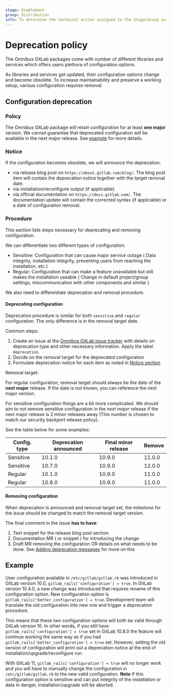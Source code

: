 ```yaml
---
stage: Enablement
group: Distribution
info: To determine the technical writer assigned to the Stage/Group associated with this page, see https://about.gitlab.com/handbook/engineering/ux/technical-writing/#designated-technical-writers
---
```


# Deprecation policy

The Omnibus GitLab packages come with number of different libraries and services which offers users plethora of configuration options.

As libraries and services get updated, their configuration options change
and become obsolete. To increase maintainability and preserve a working
setup, various configuration requires removal.

## Configuration deprecation

### Policy

The Omnibus GitLab package will retain configuration for at least **one major**
version. We cannot guarantee that deprecated configuration
will be available in the next major release. See [example](#example) for more details.

### Notice

If the configuration becomes obsolete, we will announce the deprecation:

- via release blog post on `https://about.gitlab.com/blog/`. The blog post item
  will contain the deprecation notice together with the target removal date.
- via installation/reconfigure output (if applicable).
- via official documentation on `https://docs.gitlab.com/`. The documentation update will contain the corrected syntax (if applicable) or a date of configuration removal.

### Procedure

This section lists steps necessary for deprecating and removing configuration.

We can differentiate two different types of configuration:

- Sensitive: Configuration that can cause major service outage ( Data integrity,
  installation integrity, preventing users from reaching the installation, etc.)
- Regular: Configuration that can make a feature unavailable but still makes the installation useable ( Change in default project/group settings, miscommunication with other components and similar )

We also need to differentiate deprecation and removal procedure.

#### Deprecating configuration

Deprecation procedure is similar for both `sensitive` and `regular` configuration. The only difference is in the removal target date.

Common steps:

1. Create an issue at the [Omnibus GitLab issue tracker](https://gitlab.com/gitlab-org/omnibus-gitlab/-/issues) with details on deprecation type and other necessary information. Apply the label `deprecation`.
1. Decide on the removal target for the deprecated configuration
1. Formulate deprecation notice for each item as noted in [Notice section](#notice)

Removal target:

For regular configuration, removal target should always be the date of the **next major** release. If the date is not known, you can reference the next major version.

For sensitive configuration things are a bit more complicated.
We should aim to not remove sensitive configuration in the *next major* release if the next major release is 2 minor releases away (This number is chosen to match our security backport release policy).

See the table below for some examples:

| Config. type | Deprecation announced | Final minor release | Remove |
| -------- | -------- | -------- | -------- |
| Sensitive | 10.1.0   | 10.9.0   | 11.0.0 |
| Sensitive | 10.7.0   | 10.9.0   | 12.0.0 |
| Regular | 10.1.0 | 10.9.0 | 11.0.0 |
| Regular | 10.8.0 | 10.9.0 | 11.0.0 |

#### Removing configuration

When deprecation is announced and removal target set, the milestone for the issue
should be changed to match the removal target version.

The final comment in the issue **has to have**:

1. Text snippet for the release blog post section
1. Documentation MR ( or snippet ) for introducing the change
1. Draft MR removing the configuration OR details on what needs to be done. See [Adding deprecation messages](https://docs.gitlab.com/omnibus/development/adding-deprecation-messages.html) for more on this

## Example

User configuration available in `/etc/gitlab/gitlab.rb` was introduced in GitLab version 10.0, `gitlab_rails['configuration'] = true`. In GitLab version 10.4.0, a new change was introduced that requires rename of this configuration option. New configuration option is `gitlab_rails['better_configuration'] = true`. Development team will translate the old configuration into new one
and trigger a deprecation procedure.

This means that these two configuration
options will both be valid through GitLab version 10. In other words,
if you still have `gitlab_rails['configuration'] = true` set in GitLab 10.8.0
the feature will continue working the same way as if you had `gitlab_rails['better_configuration'] = true` set.
However, setting the old version of configuration will print out a deprecation
notice at the end of installation/upgrade/reconfigure run.

With GitLab 11, `gitlab_rails['configuration'] = true` will no longer work and you will have to manually change the configuration in `/etc/gitlab/gitlab.rb` to the new valid configuration.
**Note** If this configuration option is sensitive and can put integrity of the installation or
data in danger, installation/upgrade will be aborted.
